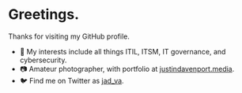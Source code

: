 # Greetings.

Thanks for visiting my GitHub profile. 
- 👀 My interests include all things ITIL, ITSM, IT governance, and cybersecurity.
- 📷 Amateur photographer, with portfolio at <a href="https://justindavenport.media">justindavenport.media</a>.
- 🐦 Find me on Twitter as <a href="https://twitter.com/jad_va">jad_va</a>.

<!---
jadva/jadva is a ✨ special ✨ repository because its `README.md` (this file) appears on your GitHub profile.
You can click the Preview link to take a look at your changes.
--->
